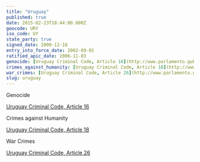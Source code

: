 ```yaml
---
title: "Uruguay"
published: true
date: 2015-02-23T18:44:00.000Z
geocode: URY
iso_code: UY
state_party: true
signed_date: 2000-12-18
entry_into_force_date: 2002-09-01
ratified_apic_date: 2006-11-03
genocide: [Uruguay Criminal Code, Article 16](http://www.parlamento.gub.uy/leyes/AccesoTextoLey.asp?Ley=18026&Anchor=)
crimes_against_humanity: [Uruguay Criminal Code, Article 18](http://www.parlamento.gub.uy/leyes/AccesoTextoLey.asp?Ley=18026&Anchor=)
war_crimes: [Uruguay Criminal Code, Article 26](http://www.parlamento.gub.uy/leyes/AccesoTextoLey.asp?Ley=18026&Anchor=)
slug: uruguay
---
```

Genocide

[Uruguay Criminal Code, Article 16](http://www.parlamento.gub.uy/leyes/AccesoTextoLey.asp?Ley=18026&Anchor=)

Crimes against Humanity

[Uruguay Criminal Code, Article 18](http://www.parlamento.gub.uy/leyes/AccesoTextoLey.asp?Ley=18026&Anchor=)

War Crimes

[Uruguay Criminal Code, Article 26](http://www.parlamento.gub.uy/leyes/AccesoTextoLey.asp?Ley=18026&Anchor=)

